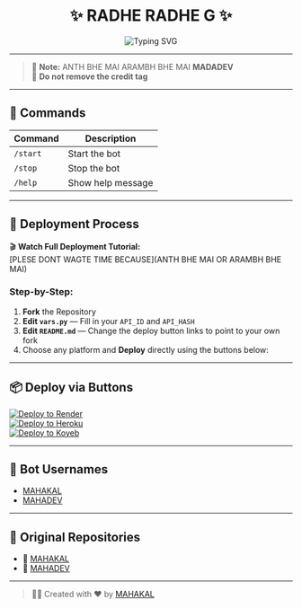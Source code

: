 <h1 align="center">
  ✨ RADHE RADHE G ✨
</h1>

<p align="center">
  <img src="https://readme-typing-svg.herokuapp.com?font=Fira+Code&size=18&pause=1000&color=00F7FF&center=true&vCenter=true&width=435&lines=Welcome+to+MAHAKAL+Bot+by+MAHAKAL_ARMY" alt="Typing SVG" />
</p>

---

> 🔐 **Note:** ANTH BHE MAI ARAMBH BHE MAI **MADADEV**  
> 🚫 **Do not remove the credit tag**

---

## 📜 Commands

| Command | Description |
|---------|-------------|
| `/start` | Start the bot |
| `/stop`  | Stop the bot |
| `/help`  | Show help message |

---

## 🚀 Deployment Process

🎬 **Watch Full Deployment Tutorial:**  
[PLESE DONT WAGTE TIME BECAUSE](ANTH BHE MAI OR ARAMBH BHE MAI)

### Step-by-Step:
1. **Fork** the Repository  
2. **Edit `vars.py`** — Fill in your `API_ID` and `API_HASH`  
3. **Edit `README.md`** — Change the deploy button links to point to your own fork  
4. Choose any platform and **Deploy** directly using the buttons below:

---

## 📦 Deploy via Buttons

[![Deploy to Render](https://img.shields.io/badge/Deploy%20to-Render-blue?style=for-the-badge&logo=render)](https://render.com/deploy)  
[![Deploy to Heroku](https://img.shields.io/badge/Deploy%20to-Heroku-purple?style=for-the-badge&logo=heroku)](https://www.heroku.com/deploy?template=https://github.com/nikhilsainiop/saini-txt-direct)  
[![Deploy to Koyeb](https://img.shields.io/badge/Deploy%20to-Koyeb-black?style=for-the-badge&logo=koyeb)](https://app.koyeb.com/deploy?name=saini-txt-direct&repository=nikhilsainiop%2FSaini-txt-direct&branch=main&instance_type=free&instances_min=0)

---

## 🤖 Bot Usernames

- [MAHAKAL](BHOLE)
- [MAHADEV](TRI_LOCHAN)

---

## 📂 Original Repositories

- 🔗 [MAHAKAL](https://github.com/)
- 🔗 [MAHADEV](https://github.com/)

---

> 👨‍💻 Created with ❤️ by [MAHAKAL](AGHORI)
